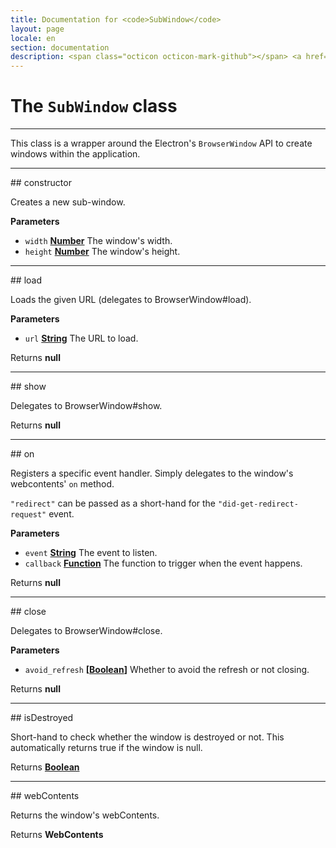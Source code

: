 ```yaml
---
title: Documentation for <code>SubWindow</code>
layout: page
locale: en
section: documentation
description: <span class="octicon octicon-mark-github"></span> <a href="https://github.com/daplayer/daplayer/tree/master/app/sub_window.js">See the app/sub_window.js file on GitHub</a>
---
```

# The `SubWindow` class
<hr>

This class is a wrapper around the Electron's `BrowserWindow`
API to create windows within the application.

<hr>
## constructor

Creates a new sub-window.

**Parameters**

-   `width` **[Number](https://developer.mozilla.org/en-US/docs/Web/JavaScript/Reference/Global_Objects/Number)** The window's width.
-   `height` **[Number](https://developer.mozilla.org/en-US/docs/Web/JavaScript/Reference/Global_Objects/Number)** The window's height.

<hr>
## load

Loads the given URL (delegates to BrowserWindow#load).

**Parameters**

-   `url` **[String](https://developer.mozilla.org/en-US/docs/Web/JavaScript/Reference/Global_Objects/String)** The URL to load.

Returns **null** 

<hr>
## show

Delegates to BrowserWindow#show.

Returns **null** 

<hr>
## on

Registers a specific event handler. Simply delegates to
the window's webcontents' `on` method.

`"redirect"` can be passed as a short-hand for the
`"did-get-redirect-request"` event.

**Parameters**

-   `event` **[String](https://developer.mozilla.org/en-US/docs/Web/JavaScript/Reference/Global_Objects/String)** The event to listen.
-   `callback` **[Function](https://developer.mozilla.org/en-US/docs/Web/JavaScript/Reference/Statements/function)** The function to trigger when
                                  the event happens.

Returns **null** 

<hr>
## close

Delegates to BrowserWindow#close.

**Parameters**

-   `avoid_refresh` **\[[Boolean](https://developer.mozilla.org/en-US/docs/Web/JavaScript/Reference/Global_Objects/Boolean)]** Whether to avoid the
                                       refresh or not closing.

Returns **null** 

<hr>
## isDestroyed

Short-hand to check whether the window is destroyed or
not. This automatically returns true if the window is
null.

Returns **[Boolean](https://developer.mozilla.org/en-US/docs/Web/JavaScript/Reference/Global_Objects/Boolean)** 

<hr>
## webContents

Returns the window's webContents.

Returns **WebContents** 
